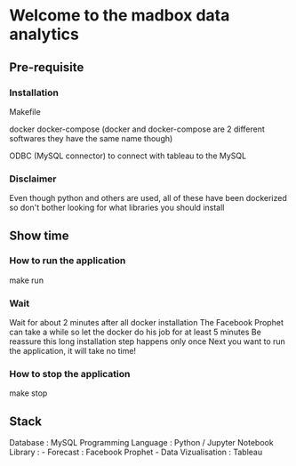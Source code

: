 # Welcome to the madbox data analytics
## Pre-requisite
### Installation
Makefile

docker
docker-compose
(docker and docker-compose are 2 different softwares they have the same name though)

ODBC (MySQL connector) to connect with tableau to the MySQL

### Disclaimer
Even though python and others are used, all of these have been dockerized so don't bother looking for what libraries you should install

## Show time
### How to run the application
make run

### Wait
Wait for about 2 minutes after all docker installation
The Facebook Prophet can take a while so let the docker do his job for at least 5 minutes
Be reassure this long installation step happens only once
Next you want to run the application, it will take no time!

### How to stop the application
make stop

## Stack
Database : MySQL
Programming Language : Python / Jupyter Notebook
Library :
    - Forecast : Facebook Prophet
    - Data Vizualisation : Tableau